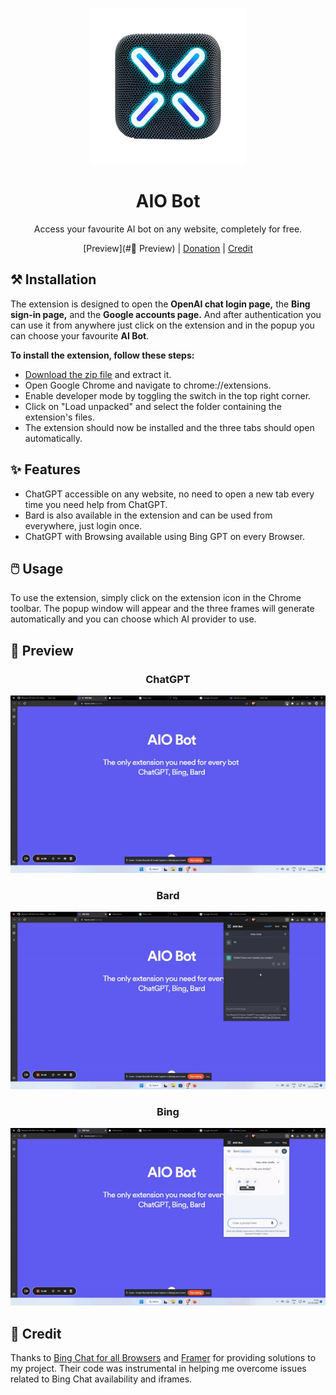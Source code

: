 <p align="center">
    <img src="./assets/icon.png" height="250px">
</p>

<h1 align="center">AIO Bot</h1>

<div align="center">

Access your favourite AI bot on any website, completely for free.



[Preview](#👀 Preview) | [Donation](https://www.buymeacoffee.com/umpixel) | [Credit](#Credit)

</div>

## ⚒️ Installation

The extension is designed to open the **OpenAI chat login page,** the **Bing sign-in page,** and the **Google accounts page.** And after authentication you can use it from anywhere just click on the extension and in the popup you can choose your favourite **AI Bot**.

**To install the extension, follow these steps:**

- [Download the zip file](https://github.com/madhurgoyal19/aio-bot/releases/tag/V1.0.0) and extract it.
- Open Google Chrome and navigate to chrome://extensions.
- Enable developer mode by toggling the switch in the top right corner.
- Click on "Load unpacked" and select the folder containing the extension's files.
- The extension should now be installed and the three tabs should open automatically.



## ✨ Features

- ChatGPT accessible on any website, no need to open a new tab every time you need help from ChatGPT.  
- Bard is also available in the extension and can be used from everywhere, just login once.
- ChatGPT with Browsing available using Bing GPT on every Browser.

## 🖱️ Usage

To use the extension, simply click on the extension icon in the Chrome toolbar. The popup window will appear and the three frames will generate automatically and you can choose which AI provider to use.

## 👀 Preview

<div align="center">

### ChatGPT
![](github/gpt.gif)


### Bard
![](github/bard.gif)



### Bing
![](github/bing.gif)

</div>


## 🙏 Credit

Thanks to [Bing Chat for all Browsers](https://github.com/anaclumos/bing-chat-for-all-browsers) and [Framer](https://github.com/MartinWie/Framer) for providing solutions to my project. Their code was instrumental in helping me overcome issues related to Bing Chat availability and iframes.

